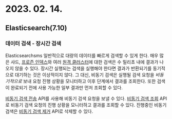 # 2023. 02. 14.

## Elasticsearch(7.10)

### 데이터 검색 - 장시간 검색

Elasticsearchsms 일반적으로 대량의 데이터를 빠르게 검색할 수 있게 한다. 매우 많은 샤드, [프로즌 인덱스][frozen-indices]와 여러 [원격 클러스터][remote-cluster]에 대한 검색은 수 밀리초 내에 결과가 나오지 않을 수 있다. 장시간 실행되는 검색을 실행해야 한다면 결과가 반환되기를 동기적으로 대기하는 것은 이상적이지 않다. 그 대신, 비동기 검색은 실행될 검색 요청을 *비동기적으로* 보내 요청 진행 상황을 모니터하고 이후 단계에서 결과를 조회한다. 또한 검색이 완료되기 전에 사용 가능한 일부 결과만 먼저 조회할 수 있다.

[비동기 검색 전송][submit-async-search-api] API를 사용해 비동기 검색 요청을 보낼 수 있다. [비동기 검색 조회][get-async-search-api] API로 비동기 검색 요청의 진행 상황을 모니터하고 결과를 조회할 수 있다. 진행중인 비동기 검색은 [비동기 검색 제거][delete-async-search-api] API로 삭제할 수 있다.



[frozen-indices]: https://www.elastic.co/guide/en/elasticsearch/reference/7.10/frozen-indices.html
[remote-cluster]: https://www.elastic.co/guide/en/elasticsearch/reference/7.10/modules-remote-clusters.html
[submit-async-search-api]: https://www.elastic.co/guide/en/elasticsearch/reference/7.10/async-search.html#submit-async-search
[get-async-search-api]: https://www.elastic.co/guide/en/elasticsearch/reference/7.10/async-search.html#get-async-search
[delete-async-search-api]: https://www.elastic.co/guide/en/elasticsearch/reference/7.10/async-search.html#delete-async-search